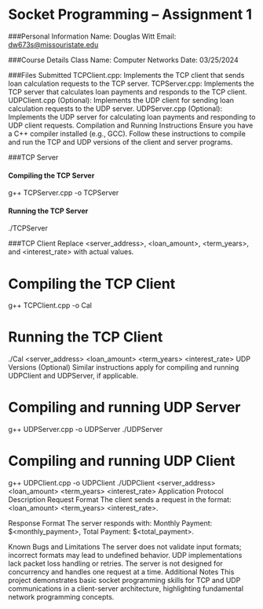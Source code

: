 # Socket Programming – Assignment 1
###Personal Information
Name: Douglas Witt
Email: dw673s@missouristate.edu

###Course Details
Class Name: Computer Networks
Date: 03/25/2024

###Files Submitted
TCPClient.cpp: Implements the TCP client that sends loan calculation requests to the TCP server.
TCPServer.cpp: Implements the TCP server that calculates loan payments and responds to the TCP client.
UDPClient.cpp (Optional): Implements the UDP client for sending loan calculation requests to the UDP server.
UDPServer.cpp (Optional): Implements the UDP server for calculating loan payments and responding to UDP client requests.
Compilation and Running Instructions
Ensure you have a C++ compiler installed (e.g., GCC). Follow these instructions to compile and run the TCP and UDP versions of the client and server programs.

###TCP Server

#### Compiling the TCP Server
g++ TCPServer.cpp -o TCPServer

#### Running the TCP Server
./TCPServer

###TCP Client
Replace <server_address>, <loan_amount>, <term_years>, and <interest_rate> with actual values.

# Compiling the TCP Client
g++ TCPClient.cpp -o Cal

# Running the TCP Client
./Cal <server_address> <loan_amount> <term_years> <interest_rate>
UDP Versions (Optional)
Similar instructions apply for compiling and running UDPClient and UDPServer, if applicable.

# Compiling and running UDP Server
g++ UDPServer.cpp -o UDPServer
./UDPServer

# Compiling and running UDP Client
g++ UDPClient.cpp -o UDPClient
./UDPClient <server_address> <loan_amount> <term_years> <interest_rate>
Application Protocol Description
Request Format
The client sends a request in the format: <loan_amount> <term_years> <interest_rate>.

Response Format
The server responds with: Monthly Payment: $<monthly_payment>, Total Payment: $<total_payment>.

Known Bugs and Limitations
The server does not validate input formats; incorrect formats may lead to undefined behavior.
UDP implementations lack packet loss handling or retries.
The server is not designed for concurrency and handles one request at a time.
Additional Notes
This project demonstrates basic socket programming skills for TCP and UDP communications in a client-server architecture, highlighting fundamental network programming concepts.
